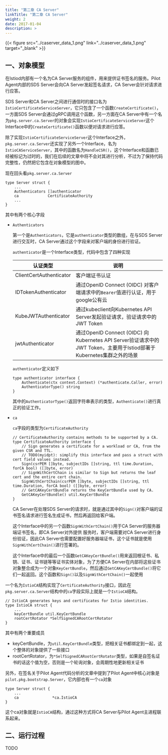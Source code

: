 ```yaml
---
title: "第二章 CA Server"
linkTitle: "第二章 CA Server"
weight: 2
date: 2017-01-04
description: >
---
```


{{< figure src="../caserver_data_1.png" link="../caserver_data_1.png" target="_blank" >}}

## 一、对象模型 ##

在Istiod内部有一个名为CA Server服务的组件，用来提供证书签名的服务。Pilot Agent内部的SDS Server会向CA Server发起签名请求，CA Server会针对请求进行应答。

SDS Server和CA Server之间进行通信时的接口名为`IstioCertificateServiceServer`，它只包含了一个函数`CreateCertificate()`，一方面SDS Server会通过gRPC调用这个函数，另一方面在CA Server中有一个名为`pkg.server.ca.Server`的对象会实现`IstioCertificateServiceServer`这个Interface中的`CreateCertificate()`函数以便对请求进行应答。

除了实现`IstioCertificateServiceServer`这个Interface之外，`pkg.server.ca.Server`还实现了另外一个Interface，名为`IstioCAServiceServer`，其中的函数名为`HandleCSR()`，这个Interface和函数已经被标记为过时的，我们在后续的文章中将不会对其进行分析，不过为了保持代码完整性，仍然把它包含在对象模型的图中。

现在回头看`pkg.server.ca.Server`

```
type Server struct {
    ...
	Authenticators []authenticator
	ca             CertificateAuthority
    ...
}
```

其中有两个核心字段

- `Authenticators`

  第一个是`Authenticators`，它是`authenticator`类型的数组，在与SDS Server进行交互时，CA Server通过这个字段来对客户端的身份进行验证。

  `authenticator`是一个Interface类型，代码中包含了四种实现

  |认证类型|说明|
  |--|--|
  |ClientCertAuthenticator    |客户端证书认证|
  |IDTokenAuthenticator       |通过OpenID Connect (OIDC) 对客户端请求中的`Bearer`值进行认证，用于google公有云|
  |KubeJWTAuthenticator       |通过kubeclient向Kubernetes API Server发起验证请求，验证请求中的JWT Token|
  |jwtAuthenticator           |通过OpenID Connect (OIDC) 向Kubernetes API Server验证请求中的JWT Token，主要用于Istiod部署于Kubernetes集群之外的场景|

  `authenticator`定义如下

  ```
  type authenticator interface {
      Authenticate(ctx context.Context) (*authenticate.Caller, error)
      AuthenticatorType() string
  }
  ```

  其中的`AuthenticatorType()`返回字符串表示的类型，`Authenticate()`进行真正的验证工作。

- `ca`

  `ca`字段的类型为`CertificateAuthority`

  ```
  // CertificateAuthority contains methods to be supported by a CA.
  type CertificateAuthority interface {
      // Sign generates a certificate for a workload or CA, from the given CSR and TTL.
      // TODO(myidpt): simplify this interface and pass a struct with cert field values instead.
      Sign(csrPEM []byte, subjectIDs []string, ttl time.Duration, forCA bool) ([]byte, error)
      // SignWithCertChain is similar to Sign but returns the leaf cert and the entire cert chain.
      SignWithCertChain(csrPEM []byte, subjectIDs []string, ttl time.Duration, forCA bool) ([]byte, error)
      // GetCAKeyCertBundle returns the KeyCertBundle used by CA.
      GetCAKeyCertBundle() util.KeyCertBundle
  }
  ```

  CA Server在处理SDS Server的请求时，就是通过其中的`Sign()`对客户端的证书签名请求进行签名生成证书，然后再返回给客户端。

  这个Interface中的另一个函数`SignWithCertChain()`用于CA Server的服务器端证书签名，即CA Server对外提供 服务时，客户端需要对CA Server进行身份验证，因此CA Server也需要配置好服务器端证书，这个证书就是使用`SignWithCertChain()`进行签署的。

  这个Interface中的最后一个函数`GetCAKeyCertBundle()`用来返回根证书、私钥、证书、证书链等等证书实体对象，为了方便CA Server在内部将这些证书对象整合成为一个对象`KeyCertBundle`，然后通过`GetCAKeyCertBundle()`将它们一起返回。这个函数和`Sign()`以及`SignWithCertChain()`一起使用

一个名为`IstioCA`结构实现了`CertificateAuthority`接口，因此在`pkg.server.ca.Server`结构中的`ca`字段实际上就是一个`IstioCA`结构。

```
// IstioCA generates keys and certificates for Istio identities.
type IstioCA struct {
    ...
	keyCertBundle util.KeyCertBundle
	rootCertRotator *SelfSignedCARootCertRotator
}
```


其中有两个重要成员

- keyCertBundle，为`util.KeyCertBundle`类型，把相关证书都绑定到一起，这个整体的对象提供了一些接口
- rootCertRotator，为`*SelfSignedCARootCertRotator`类型，如果是自签名证书的话这个值为空，否则是一个轮询对象，会周期性地更新相关证书

另外，在签名关于Pilot Agent代码分析的文章中提到了Pilot Agent中核心对象是`pilot.pkg.bootstrap.Server`，它内部也有一个`ca`对象

```
type Server struct {
    ...
	ca               *ca.IstioCA
}
```

这个ca对象就是`IstioCA`结构，通过这种方式将CA Server与Pilot Agent主进程联系起来。

## 二、运行过程 ##

TODO
